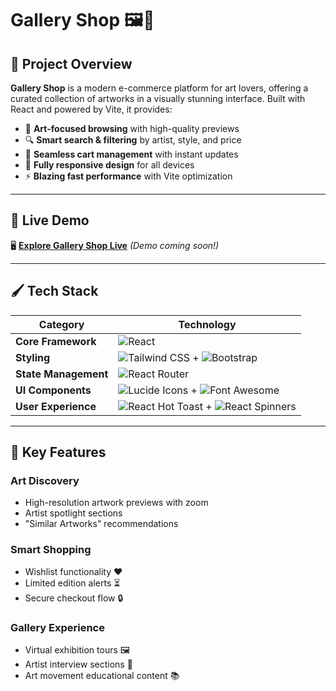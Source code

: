 # Gallery Shop 🖼️🛒

## 🌟 Project Overview

**Gallery Shop** is a modern e-commerce platform for art lovers, offering a curated collection of artworks in a visually stunning interface. Built with React and powered by Vite, it provides:

- 🎨 **Art-focused browsing** with high-quality previews
- 🔍 **Smart search & filtering** by artist, style, and price
- 🛒 **Seamless cart management** with instant updates
- 📱 **Fully responsive design** for all devices
- ⚡ **Blazing fast performance** with Vite optimization

---

## 🚀 Live Demo

🖥️ **[Explore Gallery Shop Live](#)** *(Demo coming soon!)*

---

## 🖌️ Tech Stack

| **Category**          | **Technology** |
|-----------------------|---------------|
| **Core Framework**    | ![React](https://img.shields.io/badge/React-18.3.1-61DAFB?logo=react) |
| **Styling**           | ![Tailwind CSS](https://img.shields.io/badge/Tailwind-4.1.11-38B2AC?logo=tailwindcss) + ![Bootstrap](https://img.shields.io/badge/Bootstrap-5.3.6-7952B3?logo=bootstrap) |
| **State Management**  | ![React Router](https://img.shields.io/badge/React_Router-7.6.1-CA4245?logo=react-router) |
| **UI Components**     | ![Lucide Icons](https://img.shields.io/badge/Lucide-0.514.0-FF9900) + ![Font Awesome](https://img.shields.io/badge/Font_Awesome-6.7.2-528DD7?logo=fontawesome) |
| **User Experience**   | ![React Hot Toast](https://img.shields.io/badge/Hot_Toast-2.5.2-FF6B6B) + ![React Spinners](https://img.shields.io/badge/Spinners-0.17.0-4A4A4A) |

---

## 🎨 Key Features

### Art Discovery
- High-resolution artwork previews with zoom
- Artist spotlight sections
- "Similar Artworks" recommendations

### Smart Shopping
- Wishlist functionality ❤️
- Limited edition alerts ⏳
- Secure checkout flow 🔒

### Gallery Experience
- Virtual exhibition tours 🖼️
- Artist interview sections 🎤
- Art movement educational content 📚


